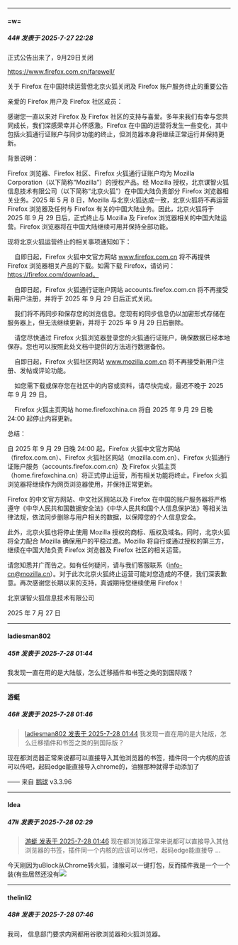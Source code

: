 ﻿
*****

####  =w=  
##### 44#       发表于 2025-7-27 22:28

正式公告出来了，9月29日关闭

https://www.firefox.com.cn/farewell/

关于 Firefox 在中国持续运营但北京火狐关闭及 Firefox 账户服务终止的重要公告

亲爱的 Firefox 用户及 Firefox 社区成员：

感谢您一直以来对 Firefox 及 Firefox 社区的支持与喜爱。多年来我们有幸与您共同成长，我们深感荣幸并心怀感激。Firefox 在中国的运营将发生一些变化，其中包括火狐通行证账户与同步功能的终止，但浏览器本身将继续正常运行并保持更新。

背景说明：

Firefox 浏览器、Firefox 社区、Firefox 火狐通行证账户均为 Mozilla Corporation（以下简称“Mozilla”）的授权产品。经 Mozilla 授权，北京谋智火狐信息技术有限公司（以下简称“北京火狐”）在中国大陆负责部分 Firefox 浏览器相关业务。2025 年 5 月 8 日，Mozilla 与北京火狐达成一致，北京火狐将不再运营 Firefox 浏览器及任何与 Firefox 有关的中国大陆业务。因此，北京火狐将于 2025 年 9 月 29 日后，正式终止与 Mozilla 及 Firefox 浏览器相关的中国大陆运营。Firefox 浏览器将在中国大陆继续可用并保持全部功能。

现将北京火狐运营终止的相关事项通知如下：

    自即日起，Firefox 火狐中文官方网站 www.firefox.com.cn 将不再提供 Firefox 浏览器相关产品的下载。如需下载 Firefox，请访问：https://firefox.com/download。

    自即日起，Firefox 火狐通行证账户网站 accounts.firefox.com.cn 将不再接受新用户注册，并将于 2025 年 9 月 29 日后正式关闭。

    我们将不再同步和保存您的浏览信息。您现有的同步信息仍以加密形式存储在服务器上，但无法继续更新，并将于 2025 年 9 月 29 日后删除。

    请您尽快通过 Firefox 火狐浏览器登录您的火狐通行证账户，确保数据已经本地保存。您也可以按照此处文档中提供的方法进行数据备份。

    自即日起，Firefox 火狐社区网站 www.mozilla.com.cn 将不再接受新用户注册、发帖或评论功能。

    如您需下载或保存您在社区中的内容或资料，请尽快完成，最迟不晚于 2025 年 9 月 29 日。

    Firefox 火狐主页网站 home.firefoxchina.cn 将自 2025 年 9 月 29 日晚 24:00 起停止内容更新。

总结：

自 2025 年 9 月 29 日晚 24:00 起，Firefox 火狐中文官方网站（firefox.com.cn）、Firefox 火狐社区网站（mozilla.com.cn）、Firefox 火狐通行证账户服务（accounts.firefox.com.cn）及 Firefox 火狐主页（home.firefoxchina.cn）将正式停止运营，所有相关功能将终止。Firefox 火狐浏览器将继续作为网页浏览器使用，并保持正常更新。

Firefox 的中文官方网站、中文社区网站以及 Firefox 在中国的账户服务器将严格遵守《中华人民共和国数据安全法》《中华人民共和国个人信息保护法》等相关法律法规，依法同步删除与用户相关的数据，以保障您的个人信息安全。

此外，北京火狐也将停止使用 Mozilla 授权的商标、版权及域名。同时，北京火狐将全力配合 Mozilla 确保用户的平稳过渡。Mozilla 将自行或通过授权的第三方，继续在中国大陆负责 Firefox 浏览器及 Firefox 社区的相关运营。

请您知悉并广而告之。如有任何疑问，请与我们客服联系（info-cn@mozilla.cn）。对于此次北京火狐终止运营可能对您造成的不便，我们深表歉意。再次感谢您长期以来的支持，真诚期待您继续使用 Firefox！

北京谋智火狐信息技术有限公司

2025 年 7 月 27 日


*****

####  ladiesman802  
##### 45#       发表于 2025-7-28 01:44

我发现一直在用的是大陆版，怎么迁移插件和书签之类的到国际版？


*****

####  游蜓  
##### 46#       发表于 2025-7-28 01:46

<blockquote><a href="httphttps://stage1st.com/2b/forum.php?mod=redirect&amp;goto=findpost&amp;pid=68169682&amp;ptid=2256711" target="_blank">ladiesman802 发表于 2025-7-28 01:44</a>
我发现一直在用的是大陆版，怎么迁移插件和书签之类的到国际版？</blockquote>
现在都浏览器正常来说都可以直接导入其他浏览器的书签，插件同一个内核的应该可以传吧，起码edge能直接导入chrome的，油猴那种就得手动添加了

—— 来自 [鹅球](https://www.pgyer.com/GcUxKd4w) v3.3.96


*****

####  Idea  
##### 47#       发表于 2025-7-28 02:29

<blockquote><a href="httphttps://stage1st.com/2b/forum.php?mod=redirect&amp;goto=findpost&amp;pid=68169685&amp;ptid=2256711" target="_blank">游蜓 发表于 2025-7-28 01:46</a>
现在都浏览器正常来说都可以直接导入其他浏览器的书签，插件同一个内核的应该可以传吧，起码edge能直接导 ...</blockquote>
今天刚因为uBlock从Chrome转火狐，油猴可以一键打包，反而插件我是一个一个装(有些居然还没有<img src="https://static.stage1st.com/image/smiley/face2017/018.png" referrerpolicy="no-referrer">


*****

####  thelinli2  
##### 48#       发表于 2025-7-28 07:46

我司， 信息部门要求内网都用谷歌浏览器和火狐浏览器。

